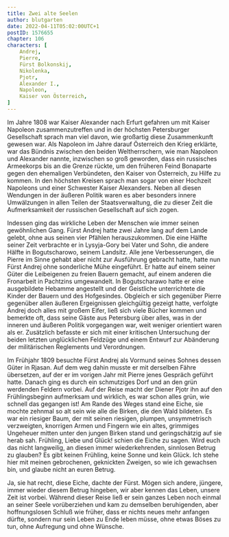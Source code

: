 ```yaml
---
title: Zwei alte Seelen
author: blutgarten
date: 2022-04-11T05:02:00UTC+1
postID: 1576655
chapter: 106
characters: [ 
    Andrej,
    Pierre,
    Fürst Bolkonskij,
    Nikolenka,
    Pjotr,
    Alexander I., 
    Napoleon,
    Kaiser von Österreich,
]
---
```

Im Jahre 1808 war Kaiser Alexander nach Erfurt gefahren um mit Kaiser Napoleon zusammenzutreffen und in der höchsten Petersburger Gesellschaft sprach man viel davon, wie großartig diese Zusammenkunft gewesen war. Als Napoleon im Jahre darauf Österreich den Krieg erklärte, war das Bündnis zwischen den beiden Weltherrschern, wie man Napoleon und Alexander nannte, inzwischen so groß geworden, dass ein russisches Armeekorps bis an die Grenze rückte, um den früheren Feind Bonaparte gegen den ehemaligen Verbündeten, den Kaiser von Österreich, zu Hilfe zu kommen. In den höchsten Kreisen sprach man sogar von einer Hochzeit Napoleons und einer Schwester Kaiser Alexanders. Neben all diesen Wendungen in der äußeren Politik waren es aber besonders innere Umwälzungen in allen Teilen der Staatsverwaltung, die zu dieser Zeit die Aufmerksamkeit der russischen Gesellschaft auf sich zogen.

Indessen ging das wirkliche Leben der Menschen wie immer seinen gewöhnlichen Gang. Fürst Andrej hatte zwei Jahre lang auf dem Lande gelebt, ohne aus seinen vier Pfählen herauszukommen. Die eine Hälfte seiner Zeit verbrachte er in Lysyja-Gory bei Vater und Sohn, die andere Hälfte in Bogutscharowo, seinem Landsitz. Alle jene Verbesserungen, die Pierre im Sinne gehabt aber nicht zur Ausführung gebracht hatte, hatte nun Fürst Andrej ohne sonderliche Mühe eingeführt. Er hatte auf einem seiner Güter die Leibeigenen zu freien Bauern gemacht, auf einem anderen die Fronarbeit in Pachtzins umgewandelt. In Bogutscharawo hatte er eine ausgebildete Hebamme angestellt und der Geistliche unterrichtete die Kinder der Bauern und des Hofgesindes. Obgleich er sich gegenüber Pierre gegenüber allen äußeren Ergeignissen gleichgültig gezeigt hatte, verfolgte Andrej doch alles mit großem Eifer, ließ sich viele Bücher kommen und bemerkte oft, dass seine Gäste aus Petersburg über alles, was in der inneren und äußeren Politik vorgegangen war, weit weniger orientiert waren als er. Zusätzlich befasste er sich mit einer kritischen Untersuchung der beiden letzten unglücklichen Feldzüge und einem Entwurf zur Abänderung der militärischen Reglements und Verordnungen.

Im Frühjahr 1809 besuchte Fürst Andrej als Vormund seines Sohnes dessen Güter in Rjasan. Auf dem weg dahin musste er mit derselben Fähre übersetzen, auf der er im vorigen Jahr mit Pierre jenes Gespräch geführt hatte. Danach ging es durch ein schmutziges Dorf und an den grün werdenden Feldern vorbei. Auf der Reise macht der Diener Pjotr ihn auf den Frühlingsbeginn aufmerksam und wirklich, es war schon alles grün, wie schnell das gegangen ist! Am Rande des Weges stand eine Eiche, sie mochte zehnmal so alt sein wie alle die Birken, die den Wald bildeten. Es war ein riesiger Baum, der mit seinen riesigen, plumpen, unsymmetrisch verzweigten, knorrigen Armen und Fingern wie ein altes, grimmiges Ungeheuer mitten unter den jungen Birken stand und geringschätzig auf sie herab sah. Frühling, Liebe und Glück! schien die Eiche zu sagen. Wird euch das nicht langweilig, an diesen immer wiederkehrenden, sinnlosen Betrug zu glauben? Es gibt keinen Frühling, keine Sonne und kein Glück. Ich stehe hier mit meinen gebrochenen, geknickten Zweigen, so wie ich gewachsen bin, und glaube nicht an euren Betrug.

Ja, sie hat recht, diese Eiche, dachte der Fürst. Mögen sich andere, jüngere, immer wieder diesem Betrug hingeben, wir aber kennen das Leben, unsere Zeit ist vorbei. Während dieser Reise ließ er sein ganzes Leben noch einmal an seiner Seele vorüberziehen und kam zu demselben beruhigenden, aber hoffnungslosen Schluß wie früher, dass er nichts neues mehr anfangen dürfte, sondern nur sein Leben zu Ende leben müsse, ohne etwas Böses zu tun, ohne Aufregung und ohne Wünsche. 